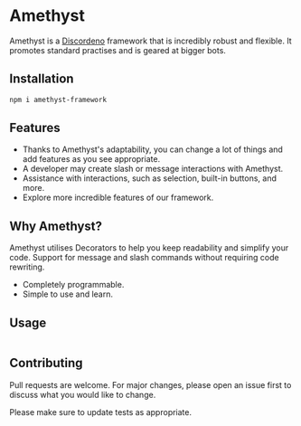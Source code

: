 # Amethyst

Amethyst is a [Discordeno](https://github.com/discordeno/discordeno) framework that is incredibly robust and flexible.
It promotes standard practises and is geared at bigger bots.

## Installation

```bash
npm i amethyst-framework
```

## Features

- Thanks to Amethyst's adaptability, you can change a lot of things and add features as you see appropriate.
- A developer may create slash or message interactions with Amethyst.
- Assistance with interactions, such as selection, built-in buttons, and more.
- Explore more incredible features of our framework.

## Why Amethyst?

Amethyst utilises Decorators to help you keep readability and simplify your code. Support for message and slash commands without requiring code rewriting.

- Completely programmable.
- Simple to use and learn.

## Usage

```typescript

```

## Contributing

Pull requests are welcome. For major changes, please open an issue first to discuss what you would like to change.

Please make sure to update tests as appropriate.
